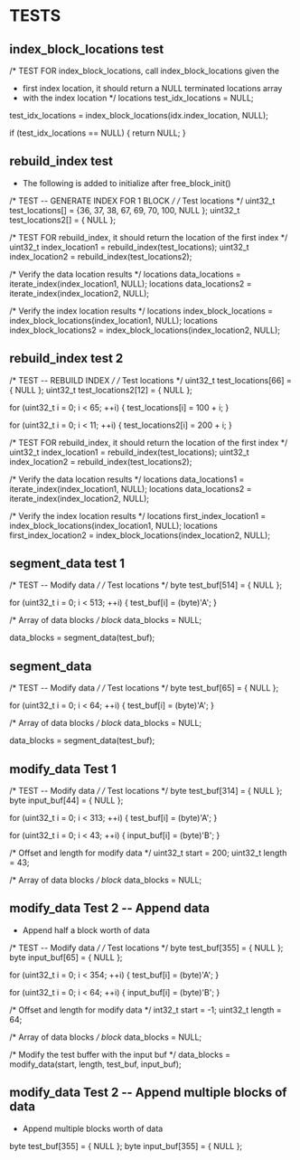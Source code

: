 TESTS
=====

index_block_locations test
--------------------------

/* TEST FOR index_block_locations, call index_block_locations given the
 * first index location, it should return a NULL terminated locations array
 * with the index location
 */
locations test_idx_locations = NULL;

test_idx_locations = index_block_locations(idx.index_location, NULL);

if (test_idx_locations == NULL)
{
	return NULL;
}
	

rebuild_index test
------------------

* The following is added to initialize after free_block_init()

/* TEST -- GENERATE INDEX FOR 1 BLOCK */
/* Test locations */
uint32_t test_locations[] = {36, 37, 38, 67, 69, 70, 100, NULL };
uint32_t test_locations2[] = { NULL };

/* TEST FOR rebuild_index, it should return the location of the first index */
uint32_t index_location1 = rebuild_index(test_locations);
uint32_t index_location2 = rebuild_index(test_locations2);

/* Verify the data location results */
locations data_locations = iterate_index(index_location1, NULL);
locations data_locations2 = iterate_index(index_location2, NULL);

/* Verify the index location results */
locations index_block_locations = index_block_locations(index_location1, NULL);
locations index_block_locations2 = index_block_locations(index_location2, NULL);


rebuild_index test 2
--------------------

/* TEST -- REBUILD INDEX */
/* Test locations */
uint32_t test_locations[66] = { NULL };
uint32_t test_locations2[12] = { NULL };

for (uint32_t i = 0; i < 65; ++i)
{
	test_locations[i] = 100 + i;
}

for (uint32_t i = 0; i < 11; ++i)
{
	test_locations2[i] = 200 + i;
}

/* TEST FOR rebuild_index, it should return the location of the first index */
uint32_t index_location1 = rebuild_index(test_locations);
uint32_t index_location2 = rebuild_index(test_locations2);

/* Verify the data location results */
locations data_locations1 = iterate_index(index_location1, NULL);
locations data_locations2 = iterate_index(index_location2, NULL);

/* Verify the index location results */
locations first_index_location1 = index_block_locations(index_location1, NULL);
locations first_index_location2 = index_block_locations(index_location2, NULL);


segment_data test 1
-------------------

/* TEST -- Modify data */
/* Test locations */
byte test_buf[514] = { NULL };

for (uint32_t i = 0; i < 513; ++i)
{
	test_buf[i] = (byte)'A';
}

/* Array of data blocks */
block* data_blocks = NULL;

data_blocks = segment_data(test_buf);


segment_data
-------------

/* TEST -- Modify data */
/* Test locations */
byte test_buf[65] = { NULL };

for (uint32_t i = 0; i < 64; ++i)
{
	test_buf[i] = (byte)'A';
}

/* Array of data blocks */
block* data_blocks = NULL;

data_blocks = segment_data(test_buf);





modify_data Test 1
------------------

/* TEST -- Modify data */
/* Test locations */
byte test_buf[314] = { NULL };
byte input_buf[44] = { NULL };

for (uint32_t i = 0; i < 313; ++i)
{
	test_buf[i] = (byte)'A';
}

for (uint32_t i = 0; i < 43; ++i)
{
	input_buf[i] = (byte)'B';
}

/* Offset and length for modify data */
uint32_t start = 200;
uint32_t length = 43;

/* Array of data blocks */
block* data_blocks = NULL;


modify_data Test 2 -- Append data
---------------------------------

* Append half a block worth of data

/* TEST -- Modify data */
/* Test locations */
byte test_buf[355] = { NULL };
byte input_buf[65] = { NULL };

for (uint32_t i = 0; i < 354; ++i)
{
	test_buf[i] = (byte)'A';
}

for (uint32_t i = 0; i < 64; ++i)
{
	input_buf[i] = (byte)'B';
}

/* Offset and length for modify data */
int32_t start = -1;
uint32_t length = 64;

/* Array of data blocks */
block* data_blocks = NULL;

/* Modify the test buffer with the input buf */
data_blocks = modify_data(start, length, test_buf, input_buf);


modify_data Test 2 -- Append multiple blocks of data
----------------------------------------------------

* Append multiple blocks worth of data

byte test_buf[355] = { NULL };
byte input_buf[355] = { NULL };





